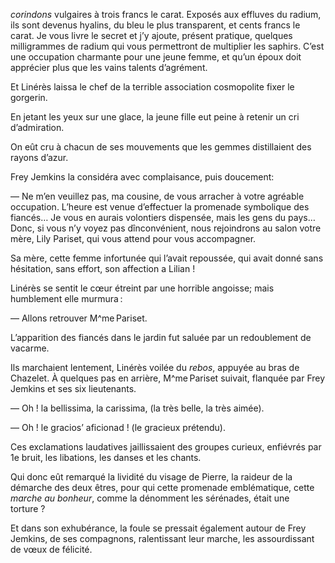 _corindons_ vulgaires à trois francs le carat. Exposés aux effluves du radium, ils sont devenus hyalins, du bleu le plus transparent, et cents francs le carat. Je vous livre le secret et j’y ajoute, présent pratique, quelques milligrammes de radium qui vous permettront de multiplier les saphirs. C’est une occupation charmante pour une jeune femme, et qu’un époux doit apprécier plus que les vains talents d’agrément.

Et Linérès laissa le chef de la terrible association cosmopolite fixer le gorgerin.

En jetant les yeux sur une glace, la jeune fille eut peine à retenir un cri d’admiration.

On eût cru à chacun de ses mouvements que les gemmes distillaient des rayons d’azur.

Frey Jemkins la considéra avec complaisance, puis doucement:

— Ne m’en veuillez pas, ma cousine, de vous arracher à votre agréable occupation. L’heure est venue d’effectuer la promenade symbolique des fiancés… Je vous en aurais volontiers dispensée, mais les gens du pays… Donc, si vous n’y voyez pas dînconvénient, nous rejoindrons au salon votre mère, Lily Pariset, qui vous attend pour vous accompagner.

Sa mère, cette femme infortunée qui l’avait repoussée, qui avait donné sans hésitation, sans effort, son affection a Lilian !

Linérès se sentit le cœur étreint par une horrible angoisse; mais humblement elle murmura :

— Allons retrouver M^me Pariset.

L’apparition des fiancés dans le jardin fut saluée par un redoublement de vacarme.

Ils marchaient lentement, Linérès voilée du _rebos_, appuyée au bras de Chazelet. À quelques pas en arrière, M^me Pariset suivait, flanquée par Frey Jemkins et ses six lieutenants.

— Oh ! la bellissima, la carissima, (la très belle, la très aimée).

— Oh ! le gracios’ aficionad ! (le gracieux prétendu).

Ces exclamations laudatives jaillissaient des groupes curieux, enfiévrés par 1e bruit, les libations, les danses et les chants.

Qui donc eût remarqué la lividité du visage de Pierre, la raideur de la démarche des deux êtres, pour qui cette promenade emblématique, cette _marche au bonheur_, comme la dénomment les sérénades, était une torture ?

Et dans son exhubérance, la foule se pressait également autour de Frey Jemkins, de ses compagnons, ralentissant leur marche, les assourdissant de vœux de félicité.
